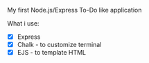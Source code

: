 My first Node.js/Express To-Do like application

What i use:

- [x] Express
- [x] Chalk - to customize terminal
- [x] EJS - to template HTML
